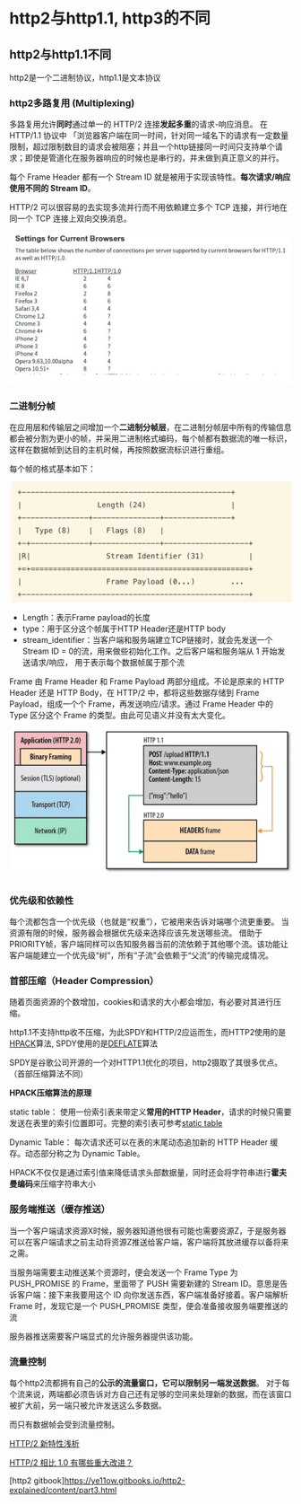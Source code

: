 # http2与http1.1, http3的不同

## http2与http1.1不同

http2是一个二进制协议，http1.1是文本协议

### http2多路复用 (Multiplexing)

多路复用允许**同时**通过单一的 HTTP/2 连接**发起多重**的请求-响应消息。
在 HTTP/1.1 协议中 「浏览器客户端在同一时间，针对同一域名下的请求有一定数量限制，超过限制数目的请求会被阻塞；并且一个http链接同一时间只支持单个请求；即使是管道化在服务器响应的时候也是串行的，并未做到真正意义的并行。

每个 Frame Header 都有一个 Stream ID 就是被用于实现该特性。**每次请求/响应使用不同的 Stream ID**。

HTTP/2 可以很容易的去实现多流并行而不用依赖建立多个 TCP 连接，并行地在同一个 TCP 连接上双向交换消息。

![avatar](../assets/http_link_count.png)

### 二进制分帧

在应用层和传输层之间增加一个**二进制分帧层**，在二进制分帧层中所有的传输信息都会被分割为更小的帧，并采用二进制格式编码，每个帧都有数据流的唯一标识，这样在数据帧到达目的主机时候，再按照数据流标识进行重组。

每个帧的格式基本如下：

![avatar](../assets/stream_data.png)

- Length：表示Frame payload的长度
- type：用于区分这个帧属于HTTP Header还是HTTP body
- stream_identifier：当客户端和服务端建立TCP链接时，就会先发送一个 Stream ID = 0的流，用来做些初始化工作。之后客户端和服务端从 1 开始发送请求/响应，
  用于表示每个数据帧属于那个流

Frame 由 Frame Header 和 Frame Payload 两部分组成。不论是原来的 HTTP Header 还是 HTTP Body，在 HTTP/2 中，都将这些数据存储到 Frame Payload，组成一个个 Frame，再发送响应/请求。通过 Frame Header 中的 Type 区分这个 Frame 的类型。由此可见语义并没有太大变化。

![avatar](../assets/http2_frame_constructor.png)

### 优先级和依赖性

每个流都包含一个优先级（也就是“权重”），它被用来告诉对端哪个流更重要。
当资源有限的时候，服务器会根据优先级来选择应该先发送哪些流。
借助于PRIORITY帧，客户端同样可以告知服务器当前的流依赖于其他哪个流。该功能让客户端能建立一个优先级“树”，所有“子流”会依赖于“父流”的传输完成情况。

### 首部压缩（Header Compression）

随着页面资源的个数增加，cookies和请求的大小都会增加，有必要对其进行压缩。

http1.1不支持http收不压缩，为此SPDY和HTTP/2应运而生，而HTTP2使用的是[HPACK](http://http2.github.io/http2-spec/compression.html)算法, SPDY使用的是[DEFLATE](https://link.zhihu.com/?target=https%3A//en.wikipedia.org/wiki/DEFLATE)算法

SPDY是谷歌公司开源的一个对HTTP1.1优化的项目，http2摄取了其很多优点。（首部压缩算法不同）

**HPACK压缩算法的原理**

static table：
使用一份索引表来带定义**常用的HTTP Header**，请求的时候只需要发送在表里的索引位置即可。完整的索引表可参考[static table](http://http2.github.io/http2-spec/compression.html#rfc.section.A)

Dynamic Table：
每次请求还可以在表的末尾动态追加新的 HTTP Header 缓存。动态部分称之为 Dynamic Table。

HPACK不仅仅是通过索引值来降低请求头部数据量，同时还会将字符串进行**霍夫曼编码**来压缩字符串大小

### 服务端推送（缓存推送）

当一个客户端请求资源X时候，服务器知道他很有可能也需要资源Z，于是服务器可以在客户端请求之前主动将资源Z推送给客户端，客户端将其放进缓存以备将来之需。

当服务端需要主动推送某个资源时，便会发送一个 Frame Type 为 PUSH_PROMISE 的 Frame，里面带了 PUSH 需要新建的 Stream ID。意思是告诉客户端：接下来我要用这个 ID 向你发送东西，客户端准备好接着。客户端解析 Frame 时，发现它是一个 PUSH_PROMISE 类型，便会准备接收服务端要推送的流

服务器推送需要客户端显式的允许服务器提供该功能。

### 流量控制

每个http2流都拥有自己的**公示的流量窗口，它可以限制另一端发送数据**。
对于每个流来说，两端都必须告诉对方自己还有足够的空间来处理新的数据，而在该窗口被扩大前，另一端只被允许发送这么多数据。

而只有数据帧会受到流量控制。

[HTTP/2 新特性浅析](http://io.upyun.com/2015/05/13/http2/)


[HTTP/2 相比 1.0 有哪些重大改进？
](https://www.zhihu.com/question/34074946)

[http2 gitbook]https://ye11ow.gitbooks.io/http2-explained/content/part3.html
